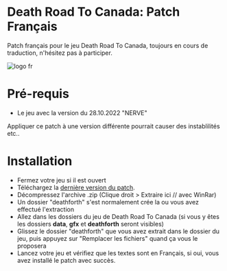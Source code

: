 # Death Road To Canada: Patch Français
Patch français pour le jeu Death Road To Canada, 
toujours en cours de traduction, n'hésitez pas à participer.

![logo fr](https://user-images.githubusercontent.com/56938765/200113672-6e05a726-db3c-4f8d-b30f-8cac1f75341d.png)

# Pré-requis
- Le jeu avec la version du 28.10.2022 "NERVE"

Appliquer ce patch à une version différente pourrait causer des instablilités etc..

# Installation
- Fermez votre jeu si il est ouvert
- Téléchargez la [dernière version du patch](https://github.com/Limeen/death-road-to-canada-fr/releases/download/Incomplet/deathforth.zip).
- Décompressez l'archive .zip (Clique droit > Extraire ici // avec WinRar)
- Un dossier "deathforth" s'est normalement crée la ou vous avez effectué l'extraction
- Allez dans les dossiers du jeu de Death Road To Canada (si vous y êtes les dossiers **data**, **gfx** et **deathforth** seront visibles)
- Glissez le dossier "deathforth" que vous avez extrait dans le dossier du jeu, puis appuyez sur "Remplacer les fichiers" quand ça vous le proposera
- Lancez votre jeu et vérifiez que les textes sont en Français, si oui, vous avez installé le patch avec succès.
